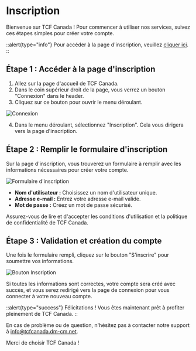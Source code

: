 # Inscription

Bienvenue sur TCF Canada ! Pour commencer à utiliser nos services, suivez ces étapes simples pour créer votre compte.

::alert{type="info"}
Pour accéder à la page d'inscription, veuillez [cliquer ici](https://tcfcanada.dm-cm.net/register).
::

## Étape 1 : Accéder à la page d'inscription

1. Allez sur la page d'accueil de TCF Canada.
2. Dans le coin supérieur droit de la page, vous verrez un bouton "Connexion" dans le header.
3. Cliquez sur ce bouton pour ouvrir le menu déroulant.

![Connexion](lien-vers-votre-image-du-bouton-connexion.png)

4. Dans le menu déroulant, sélectionnez "Inscription". Cela vous dirigera vers la page d'inscription.

## Étape 2 : Remplir le formulaire d'inscription

Sur la page d'inscription, vous trouverez un formulaire à remplir avec les informations nécessaires pour créer votre compte.

![Formulaire d'inscription](lien-vers-votre-image-du-formulaire.png)

- **Nom d'utilisateur :** Choisissez un nom d'utilisateur unique.
- **Adresse e-mail :** Entrez votre adresse e-mail valide.
- **Mot de passe :** Créez un mot de passe sécurisé.

Assurez-vous de lire et d'accepter les conditions d'utilisation et la politique de confidentialité de TCF Canada.

## Étape 3 : Validation et création du compte

Une fois le formulaire rempli, cliquez sur le bouton "S'inscrire" pour soumettre vos informations.

![Bouton Inscription](lien-vers-votre-image-du-bouton-inscription.png)

Si toutes les informations sont correctes, votre compte sera créé avec succès, et vous serez redirigé vers la page de connexion pour vous connecter à votre nouveau compte.

::alert{type="success"}
Félicitations ! Vous êtes maintenant prêt à profiter pleinement de TCF Canada.
::

En cas de problème ou de question, n'hésitez pas à contacter notre support à info@tcfcanada.dm-cm.net.

Merci de choisir TCF Canada !
